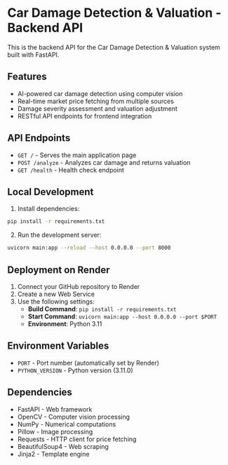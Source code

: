 # Car Damage Detection & Valuation - Backend API

This is the backend API for the Car Damage Detection & Valuation system built with FastAPI.

## Features

- AI-powered car damage detection using computer vision
- Real-time market price fetching from multiple sources
- Damage severity assessment and valuation adjustment
- RESTful API endpoints for frontend integration

## API Endpoints

- `GET /` - Serves the main application page
- `POST /analyze` - Analyzes car damage and returns valuation
- `GET /health` - Health check endpoint

## Local Development

1. Install dependencies:
```bash
pip install -r requirements.txt
```

2. Run the development server:
```bash
uvicorn main:app --reload --host 0.0.0.0 --port 8000
```

## Deployment on Render

1. Connect your GitHub repository to Render
2. Create a new Web Service
3. Use the following settings:
   - **Build Command**: `pip install -r requirements.txt`
   - **Start Command**: `uvicorn main:app --host 0.0.0.0 --port $PORT`
   - **Environment**: Python 3.11

## Environment Variables

- `PORT` - Port number (automatically set by Render)
- `PYTHON_VERSION` - Python version (3.11.0)

## Dependencies

- FastAPI - Web framework
- OpenCV - Computer vision processing
- NumPy - Numerical computations
- Pillow - Image processing
- Requests - HTTP client for price fetching
- BeautifulSoup4 - Web scraping
- Jinja2 - Template engine
